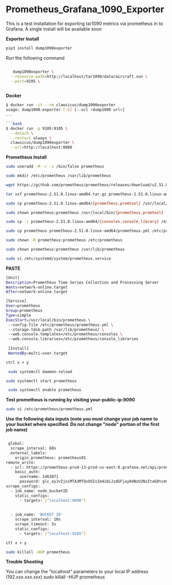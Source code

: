 # Prometheus_Grafana_1090_Exporter 

This is a test installation for exporting tar1090 metrics via prometheus in to Grafana. A single install will be available soon 

**Exporter Install** 

```bash
pip3 install dump1090exporter
```

Run the following command

```bash

   dump1090exporter \
  --resource-path=http://localhost/tar1090/data/aircraft.son \
  --port=9105 \
  
```

**Docker** 

```bash
$ docker run -it --rm clawsicus/dump1090exporter
usage: dump1090-exporter [-h] [--url <dump1090 url>]
...

```bash
$ docker run -p 9105:9105 \
  --detach \
  --restart always \
  clawsicus/dump1090exporter \
  --url=http://localhost:8080
```
  








**Prometheus Install**

```bash
sudo useradd -M -r -s /bin/false prometheus
```
```bash
sudo mkdir /etc/prometheus /var/lib/prometheus
```

```bash
wget https://github.com/prometheus/prometheus/releases/download/v2.51.0/prometheus-2.51.0.linux-amd64.tar.gz
```

```bash
tar xzf prometheus-2.51.0.linux-amd64.tar.gz prometheus-2.51.0.linux-amd64/
```

```bash
sudo cp prometheus-2.51.0.linux-amd64/{prometheus,promtool} /usr/local/bin/
```

```bash
sudo chown prometheus:prometheus /usr/local/bin/{prometheus,promtool}
```

```bash
sudo cp -r prometheus-2.51.0.linux-amd64/{consoles,console_library} /etc/prometheus/
``` 

```bash
sudo cp prometheus prometheus-2.51.0.linux-amd64/prometheus.yml /etc/prometheus/prometheus.yml
``` 

```bash
sudo chown -R prometheus:prometheus /etc/prometheus
```

```bash
sudo chown prometheus:prometheus /var/lib/prometheus
```

```bash
sudo vi /etc/systemd/system/prometheus.service  
```
**PASTE**

```bash
[Unit] 
Description=Prometheus Time Series Collection and Processing Server 
Wants=network-online.target 
After=network-online.target 

[Service] 
User=prometheus 
Group=prometheus
Type=simple 
ExecStart=/usr/local/bin/prometheus \ 
 --config.file /etc/prometheus/prometheus.yml \ 
 --storage.tdsb.path /var/lib/prometheus/ \ 
 --web.console.templates=/etc/prometheus/consoles \ 
 --web.console.libraries=/etc/prometheus/console_libraries 
 
 [Install] 
 WantedBy=multi-user.target
```

 ```bash
 ctrl x + y
 ```

```bash
 sudo systemctl daemon-reload
```

 ```bash
 sudo systemctl start prometheus
```

```bash
 sudo systemctl enable prometheus
```
 
 **Test prometheus is running by visiting your-public-ip:9090**

 ```bash
 sudo vi /etc/prometheus/prometheus.yml
```
 
 **Use the following data inputs (note you must change your job name to your bucket where specified. Do not change "node" portion of the first job name)** 

```bash

 global:
  scrape_interval: 60s
  external_labels:
    origin_prometheus: prometheus01
remote_write:
  - url: https://prometheus-prod-13-prod-us-east-0.grafana.net/api/prom/push
    basic_auth:
      username: 1463871
      password: glc_eyJvIjoiMTA3MTQxOSIsIm4iOiJzdGFjay04NzU2NzItaG0tcmVhZC1uZXdfZGVmbGkiLCJrIjoiQzd4dDFCNEtRN2o3QTJnSjZ1bTYxMEtKIiwibSI6eyJyIjoicHJvZC11cy1lYXN0LTAifX0=
scrape_configs:
  - job_name: node_bucketID
    static_configs:
      - targets: ["localhost:9090"]
 
 
  - job_name: 'BUCKET ID'
    scrape_interval: 10s
    scrape_timeout: 5s
    static_configs:
      - targets: ["localhost:9105"]
```

 ```bash     
 ctl x + y
```

```bash
sudo killall -HUP prometheus
 ```

**Trouble Shooting** 

You can change the "localhost" parameters to your local IP address (192.xxx.xxx.xxx)
 sudo killall -HUP prometheus
